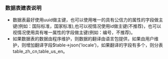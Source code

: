 ### 数据表建表说明
- 数据表最好使用uuid做主键，也可以使用唯一的具有公信力的属性的字段做主键(例如：国际标准，国家标准),也可以视情况使用id做主键(不推荐)，也可以视情况使用具有唯一属性的字段做主键(例如：编号，不推荐)。
- 如果数据表的数据由程序维护，则数据的翻译由语言包提供，如果由用户维护，则增加翻译字段$table->json('locale')，如果翻译的字段有多个，则分表table_zh_cn,table_us_en。
